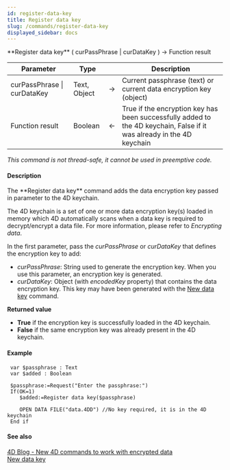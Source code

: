 ```yaml
---
id: register-data-key
title: Register data key
slug: /commands/register-data-key
displayed_sidebar: docs
---
```


<!--REF #_command_.Register data key.Syntax-->**Register data key** ( curPassPhrase | curDataKey ) -> Function result<!-- END REF-->
<!--REF #_command_.Register data key.Params-->
| Parameter | Type |  | Description |
| --- | --- | --- | --- |
| curPassPhrase &#124; curDataKey | Text, Object | &#8594;  | Current passphrase (text) or current data encryption key (object) |
| Function result | Boolean | &#8592; | True if the encryption key has been successfully added to the 4D keychain, False if it was already in the 4D keychain |

<!-- END REF-->

*This command is not thread-safe, it cannot be used in preemptive code.*


#### Description 

<!--REF #_command_.Register data key.Summary-->The **Register data key** command adds the data encryption key passed in parameter to the 4D keychain.<!-- END REF-->

The 4D keychain is a set of one or more data encryption key(s) loaded in memory which 4D automatically scans when a data key is required to decrypt/encrypt a data file. For more information, please refer to *Encrypting data*.

In the first parameter, pass the *curPassPhrase* or *curDataKey* that defines the encryption key to add:

* *curPassPhrase*: String used to generate the encryption key. When you use this parameter, an encryption key is generated.
* *curDataKey*: Object (with *encodedKey* property) that contains the data encryption key. This key may have been generated with the [New data key](new-data-key.md) command.

**Returned value**

* **True** if the encryption key is successfully loaded in the 4D keychain.
* **False** if the same encryption key was already present in the 4D keychain.

#### Example 

```4d
 var $passphrase : Text
 var $added : Boolean
 
 $passphrase:=Request("Enter the passphrase:")
 If(OK=1)
    $added:=Register data key($passphrase)
 
    OPEN DATA FILE("data.4DD") //No key required, it is in the 4D keychain
 End if
```

#### See also 

[4D Blog - New 4D commands to work with encrypted data](https://blog.4d.com/new-4d-commands-to-work-with-encrypted-data/)  
[New data key](new-data-key.md)  